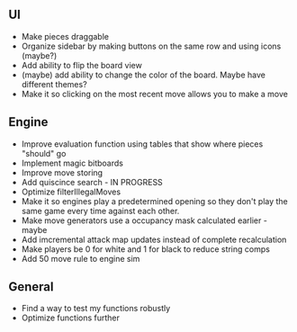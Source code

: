 ## UI

- Make pieces draggable
- Organize sidebar by making buttons on the same row and using icons (maybe?)
- Add ability to flip the board view
- (maybe) add ability to change the color of the board. Maybe have different
  themes?
- Make it so clicking on the most recent move allows you to make a move

## Engine
- Improve evaluation function using tables that show where pieces "should" go
- Implement magic bitboards
- Improve move storing
- Add quiscince search - IN PROGRESS
- Optimize filterIllegalMoves
- Make it so engines play a predetermined opening so they don't play the same
  game every time against each other.
- Make move generators use a occupancy mask calculated earlier - maybe
- Add imcremental attack map updates instead of complete recalculation
- Make players be 0 for white and 1 for black to reduce string comps
- Add 50 move rule to engine sim

## General

- Find a way to test my functions robustly
- Optimize functions further
